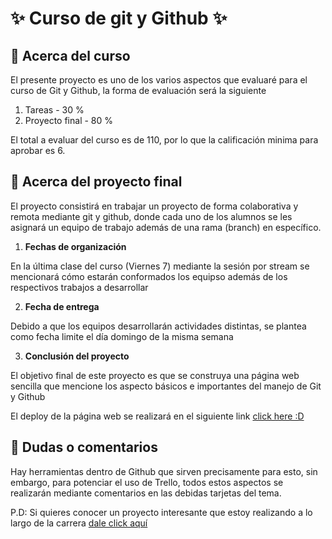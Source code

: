 # ✨ Curso de git  y Github ✨

## 🚀 Acerca del curso

El presente proyecto es uno de los varios aspectos que evaluaré para el curso de Git y Github, la forma de evaluación será la siguiente 

1. Tareas         -  30 % 
2. Proyecto final -  80 %

El total a evaluar del curso es de 110, por lo que la calificación minima para aprobar es 6.


## 🚀 Acerca del proyecto final

El proyecto consistirá en trabajar un proyecto de forma colaborativa y remota mediante git y github, donde cada uno de los alumnos se les asignará un equipo de trabajo además de una rama (branch) en específico.

1. **Fechas de organización**

En la última clase del curso (Viernes 7) mediante la sesión por stream se mencionará cómo estarán conformados los equipso además de los respectivos trabajos a desarrollar


2. **Fecha de entrega**

Debido a que los equipos desarrollarán actividades distintas, se plantea como fecha limite el día domingo de la misma semana


3. **Conclusión del proyecto**

El objetivo final de este proyecto es que se construya una página web sencilla que mencione los aspecto básicos e importantes del manejo de Git y Github

El deploy de la página web se realizará en el siguiente link [click here :D](https://amurryfly.github.io/CRS_gitGithub/)

## 🤔 Dudas o comentarios

Hay herramientas dentro de Github que sirven precisamente para esto, sin embargo, para potenciar el uso de Trello, todos estos aspectos se realizarán mediante comentarios en las debidas tarjetas del tema.



P.D: Si quieres conocer un proyecto interesante que estoy realizando a lo largo de la carrera [dale click aquí](https://murrfly.netlify.app/)



